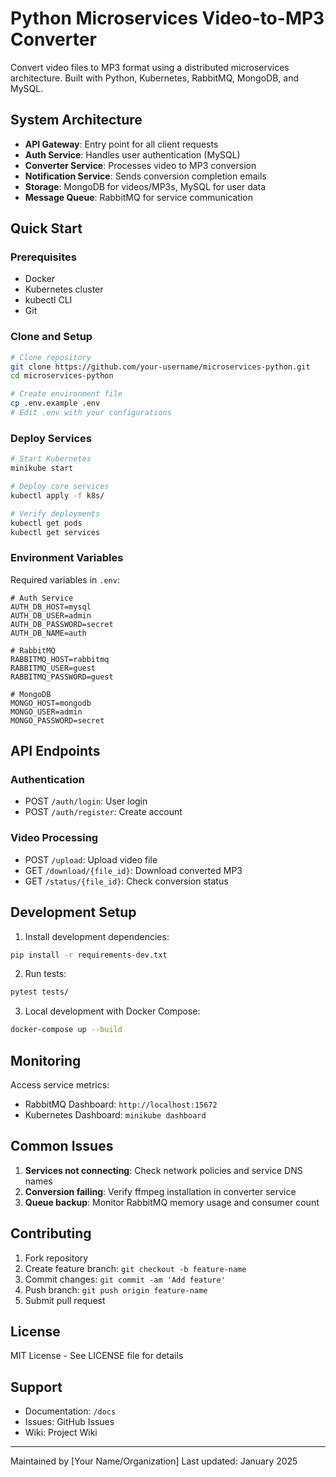 # Python Microservices Video-to-MP3 Converter

Convert video files to MP3 format using a distributed microservices architecture. Built with Python, Kubernetes, RabbitMQ, MongoDB, and MySQL.

## System Architecture

- **API Gateway**: Entry point for all client requests
- **Auth Service**: Handles user authentication (MySQL)
- **Converter Service**: Processes video to MP3 conversion
- **Notification Service**: Sends conversion completion emails
- **Storage**: MongoDB for videos/MP3s, MySQL for user data
- **Message Queue**: RabbitMQ for service communication

## Quick Start

### Prerequisites

- Docker
- Kubernetes cluster
- kubectl CLI
- Git

### Clone and Setup

```bash
# Clone repository
git clone https://github.com/your-username/microservices-python.git
cd microservices-python

# Create environment file
cp .env.example .env
# Edit .env with your configurations
```

### Deploy Services

```bash
# Start Kubernetes
minikube start

# Deploy core services
kubectl apply -f k8s/

# Verify deployments
kubectl get pods
kubectl get services
```

### Environment Variables

Required variables in `.env`:

```
# Auth Service
AUTH_DB_HOST=mysql
AUTH_DB_USER=admin
AUTH_DB_PASSWORD=secret
AUTH_DB_NAME=auth

# RabbitMQ
RABBITMQ_HOST=rabbitmq
RABBITMQ_USER=guest
RABBITMQ_PASSWORD=guest

# MongoDB
MONGO_HOST=mongodb
MONGO_USER=admin
MONGO_PASSWORD=secret
```

## API Endpoints

### Authentication

- POST `/auth/login`: User login
- POST `/auth/register`: Create account

### Video Processing

- POST `/upload`: Upload video file
- GET `/download/{file_id}`: Download converted MP3
- GET `/status/{file_id}`: Check conversion status

## Development Setup

1. Install development dependencies:

```bash
pip install -r requirements-dev.txt
```

2. Run tests:

```bash
pytest tests/
```

3. Local development with Docker Compose:

```bash
docker-compose up --build
```

## Monitoring

Access service metrics:

- RabbitMQ Dashboard: `http://localhost:15672`
- Kubernetes Dashboard: `minikube dashboard`

## Common Issues

1. **Services not connecting**: Check network policies and service DNS names
2. **Conversion failing**: Verify ffmpeg installation in converter service
3. **Queue backup**: Monitor RabbitMQ memory usage and consumer count

## Contributing

1. Fork repository
2. Create feature branch: `git checkout -b feature-name`
3. Commit changes: `git commit -am 'Add feature'`
4. Push branch: `git push origin feature-name`
5. Submit pull request

## License

MIT License - See LICENSE file for details

## Support

- Documentation: `/docs`
- Issues: GitHub Issues
- Wiki: Project Wiki

---

Maintained by [Your Name/Organization]
Last updated: January 2025
